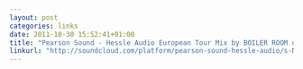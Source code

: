 ```yaml
---
layout: post
categories: links
date: 2011-10-30 15:52:41+01:00
title: "Pearson Sound - Hessle Audio European Tour Mix by BOILER ROOM on SoundCloud - Create, record and share your sounds for free"
linkurl: "http://soundcloud.com/platform/pearson-sound-hessle-audio/s-NS04C"
---
```

